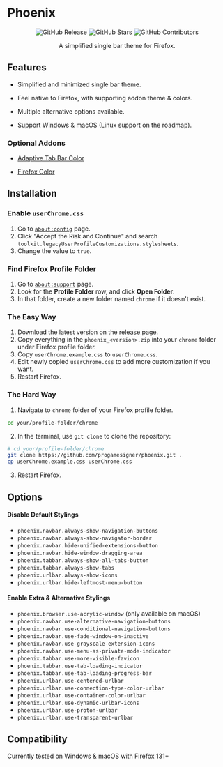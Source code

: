 # Phoenix

<div align="center">

![GitHub Release](https://img.shields.io/github/v/release/progamesigner/phoenix?style=for-the-badge&color=blue)
![GitHub Stars](https://img.shields.io/github/stars/progamesigner/phoenix?style=for-the-badge&color=blue)
![GitHub Contributors](https://img.shields.io/github/contributors/progamesigner/phoenix?style=for-the-badge&color=blue)

A simplified single bar theme for Firefox.

</div>

## Features

- Simplified and minimized single bar theme.

- Feel native to Firefox, with supporting addon theme & colors.

- Multiple alternative options available.

- Support Windows & macOS (Linux support on the roadmap).

### Optional Addons

- [Adaptive Tab Bar Color](https://addons.mozilla.org/en-GB/firefox/addon/adaptive-tab-bar-colour/)

- [Firefox Color](https://addons.mozilla.org/en-US/firefox/addon/firefox-color/)

## Installation

### Enable `userChrome.css`

1. Go to [`about:config`](about:config) page.
2. Click "Accept the Risk and Continue" and search `toolkit.legacyUserProfileCustomizations.stylesheets`.
3. Change the value to `true`.

### Find Firefox Profile Folder

1. Go to [`about:support`](about:support) page.
2. Look for the **Profile Folder** row, and click **Open Folder**.
3. In that folder, create a new folder named `chrome` if it doesn't exist.

### The Easy Way

1. Download the latest version on the [release page](https://github.com/progamesigner/phoenix/releases/latest).
2. Copy everything in the `phoenix_<version>.zip` into your `chrome` folder under Firefox profile folder.
3. Copy `userChrome.example.css` to `userChrome.css`.
4. Edit newly copied `userChrome.css` to add more customization if you want.
5. Restart Firefox.

### The Hard Way

1. Navigate to `chrome` folder of your Firefox profile folder.
```sh
cd your/profile-folder/chrome
```
2. In the terminal, use `git clone` to clone the repository:
```sh
# cd your/profile-folder/chrome
git clone https://github.com/progamesigner/phoenix.git .
cp userChrome.example.css userChrome.css
```
3. Restart Firefox.

## Options

#### Disable Default Stylings
- `phoenix.navbar.always-show-navigation-buttons`
- `phoenix.navbar.always-show-navigator-border`
- `phoenix.navbar.hide-unified-extensions-button`
- `phoenix.navbar.hide-window-dragging-area`
- `phoenix.tabbar.always-show-all-tabs-button`
- `phoenix.tabbar.always-show-tabs`
- `phoenix.urlbar.always-show-icons`
- `phoenix.urlbar.hide-leftmost-menu-button`

#### Enable Extra & Alternative Stylings
- `phoenix.browser.use-acrylic-window` (only available on macOS)
- `phoenix.navbar.use-alternative-navigation-buttons`
- `phoenix.navbar.use-conditional-navigation-buttons`
- `phoenix.navbar.use-fade-window-on-inactive`
- `phoenix.navbar.use-grayscale-extension-icons`
- `phoenix.navbar.use-menu-as-private-mode-indicator`
- `phoenix.tabbar.use-more-visible-favicon`
- `phoenix.tabbar.use-tab-loading-indicator`
- `phoenix.tabbar.use-tab-loading-progress-bar`
- `phoenix.urlbar.use-centered-urlbar`
- `phoenix.urlbar.use-connection-type-color-urlbar`
- `phoenix.urlbar.use-container-color-urlbar`
- `phoenix.urlbar.use-dynamic-urlbar-icons`
- `phoenix.urlbar.use-proton-urlbar`
- `phoenix.urlbar.use-transparent-urlbar`

## Compatibility

Currently tested on Windows & macOS with Firefox 131+
